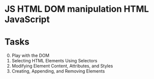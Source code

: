 JS HTML DOM manipulation
HTML
JavaScript
========================================

Tasks
=============
0. Play with the DOM 
1. Selecting HTML Elements Using Selectors
2. Modifying Element Content, Attributes, and Styles
3. Creating, Appending, and Removing Elements
